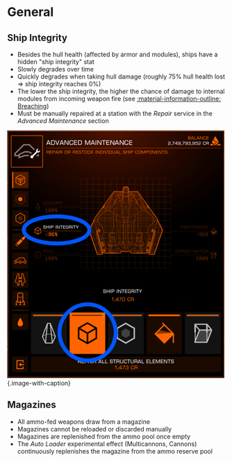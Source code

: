 # General

## Ship Integrity

* Besides the hull health (affected by armor and modules), ships have a hidden "ship integrity" stat
* Slowly degrades over time
* Quickly degrades when taking hull damage (roughly 75% hull health lost ⇒ ship integrity reaches 0%)
* The lower the ship integrity, the higher the chance of damage to internal modules from incoming weapon fire (see [:material-information-outline: Breaching](./damage.md#breaching-internal-module-damage))
* Must be manually repaired at a station with the *Repair* service in the *Advanced Maintenance* section

![](../assets/hullintegrity.png)
{.image-with-caption}

## Magazines

* All ammo-fed weapons draw from a magazine
* Magazines cannot be reloaded or discarded manually
* Magazines are replenished from the ammo pool once empty
* The *Auto Loader* experimental effect (Multicannons, Cannons) continuously replenishes the magazine from the ammo reserve pool
